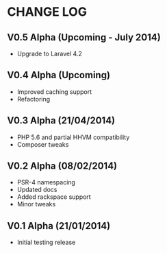 CHANGE LOG
==========


## V0.5 Alpha (Upcoming - July 2014)

* Upgrade to Laravel 4.2


## V0.4 Alpha (Upcoming)

* Improved caching support
* Refactoring


## V0.3 Alpha (21/04/2014)

* PHP 5.6 and partial HHVM compatibility
* Composer tweaks


## V0.2 Alpha (08/02/2014)

* PSR-4 namespacing
* Updated docs
* Added rackspace support
* Minor tweaks


## V0.1 Alpha (21/01/2014)

* Initial testing release
